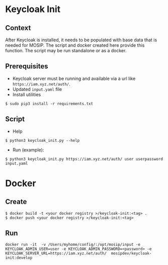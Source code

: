 # Keycloak Init

## Context

After Keycloak is installed, it needs to be populated with base data that is needed for MOSIP.  The script and docker created here provide this function.  The script may be run standalone or as a docker. 

## Prerequisites
* Keycloak server must be running and available via a url like `https://iam.xyz.net/auth/`.
* Updated `input.yaml` file
* Install utilities
```
$ sudo pip3 install -r requirements.txt
```

## Script
* Help
```
$ python3 keycloak_init.py --help
```
* Run (example):
```
$ python3 keycloak_init.py https://iam.xyz.net/auth/ user userpassword input.yaml
```

# Docker
## Create
```
$ docker build -t <your docker registry >/keycloak-init:<tag> .
$ docker push <your docker registry >/keycloak-init:<tag>
```
## Run
```
docker run -it  -v /Users/myhome/config/:/opt/mosip/input -e KEYCLOAK_ADMIN_USER=user -e KEYCLOAK_ADMIN_PASSWORD=<password> -e KEYCLOAK_SERVER_URL=https://iam.xyz.net/auth/  mosipdev/keycloak-init:develop
```


